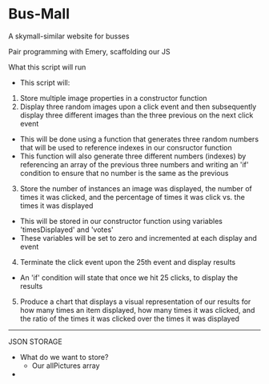 # Bus-Mall
A skymall-similar website for busses

Pair programming with Emery, scaffolding our JS

What this script will run
- This script will:
1. Store multiple image properties in a constructor function
2. Display three random images upon a click event and then subsequently display three different images than the three previous on the next click event
  - This will be done using a function that generates three random numbers that will be used to reference indexes in our consructor function
  - This function will also generate three different numbers (indexes) by referencing an array of the previous three numbers and writing an 'if' condition to ensure that no number is the same as the previous
3. Store the number of instances an image was displayed, the number of times it was clicked, and the percentage of times it was click vs. the times it was displayed
  - This will be stored in our constructor function using variables 'timesDisplayed' and 'votes'
  - These variables will be set to zero and incremented at each display and event 
4. Terminate the click event upon the 25th event and display results
  - An 'if' condition will state that once we hit 25 clicks, to display the results
5. Produce a chart that displays a visual representation of our results for how many times an item displayed, how many times it was clicked, and the ratio of the times it was clicked over the times it was displayed
 --------------------------------------------------------------------------------------------

JSON STORAGE
  - What do we want to store?
    - Our allPictures array
  -    

